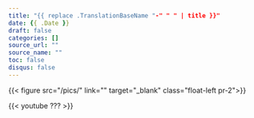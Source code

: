 ```yaml
---
title: "{{ replace .TranslationBaseName "-" " " | title }}"
date: {{ .Date }}
draft: false
categories: []
source_url: ""
source_name: ""
toc: false
disqus: false
---
```


{{< figure src="/pics/" link="" target="_blank" class="float-left pr-2">}}

<div class="row">
  <div class="col-sm-6">
    {{< youtube ??? >}}
    <strong></strong>
  </div>
</div>
<!--more-->
